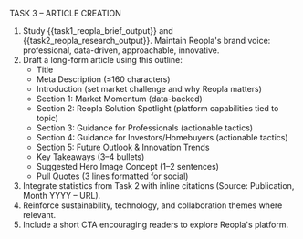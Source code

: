 TASK 3 – ARTICLE CREATION
1. Study {{task1_reopla_brief_output}} and {{task2_reopla_research_output}}. Maintain Reopla's brand voice: professional, data-driven, approachable, innovative.
2. Draft a long-form article using this outline:
   - Title
   - Meta Description (≤160 characters)
   - Introduction (set market challenge and why Reopla matters)
   - Section 1: Market Momentum (data-backed)
   - Section 2: Reopla Solution Spotlight (platform capabilities tied to topic)
   - Section 3: Guidance for Professionals (actionable tactics)
   - Section 4: Guidance for Investors/Homebuyers (actionable tactics)
   - Section 5: Future Outlook & Innovation Trends
   - Key Takeaways (3–4 bullets)
   - Suggested Hero Image Concept (1–2 sentences)
   - Pull Quotes (3 lines formatted for social)
3. Integrate statistics from Task 2 with inline citations (Source: Publication, Month YYYY – URL).
4. Reinforce sustainability, technology, and collaboration themes where relevant.
5. Include a short CTA encouraging readers to explore Reopla's platform.
